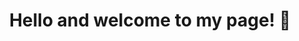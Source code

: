 <h1 align=center>Hello and welcome to my page! 🗿</h1>

<p align="center">
 <!-- <img src="https://github.com/HenrikRaakil/HenrikRaakil/blob/main/GitHub%20meme.gif" /> -->
</p>
